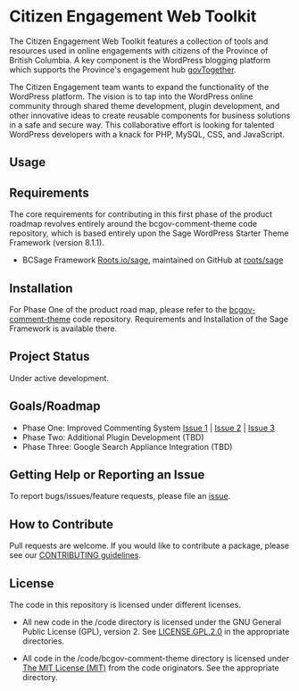 # Citizen Engagement Web Toolkit


The Citizen Engagement Web Toolkit features a collection of tools and resources used in online engagements with citizens of the Province of British Columbia.  A key component is the WordPress blogging platform which supports the Province's engagement hub [govTogether](http://www2.gov.bc.ca/govtogetherbc/index.page).

The Citizen Engagement team wants to expand the functionality of the WordPress platform.  The vision is to tap into the WordPress online community through shared theme development, plugin development, and other innovative ideas to create reusable components for business solutions in a safe and secure way.  This collaborative effort is looking for talented WordPress developers with a knack for PHP, MySQL, CSS, and JavaScript.


## Usage

## Requirements

The core requirements for contributing in this first phase of the product roadmap revolves entirely around the bcgov-comment-theme code repository, which is based entirely upon the Sage WordPress Starter Theme Framework (version 8.1.1).  

- BCSage Framework [Roots.io/sage](https://roots.io/sage/), maintained on GitHub at [roots/sage](https://github.com/roots/sage)

## Installation

For Phase One of the product road map, please refer to the [bcgov-comment-theme](https://github.com/bcgov/citizen-engagement-web-toolkit/tree/master/code/bcgov-comment-theme) code repository.  Requirements and Installation of the Sage Framework is available there.

## Project Status
Under active development.

## Goals/Roadmap
- Phase One: Improved Commenting System [Issue 1](https://github.com/bcgov/citizen-engagement-web-toolkit/issues/5) | [Issue 2](https://github.com/bcgov/citizen-engagement-web-toolkit/issues/6) | [Issue 3](https://github.com/bcgov/citizen-engagement-web-toolkit/issues/7)
- Phase Two: Additional Plugin Development (TBD)
- Phase Three: Google Search Appliance Integration (TBD)

## Getting Help or Reporting an Issue
To report bugs/issues/feature requests, please file an [issue](https://github.com/bcgov/citizen-engagement-web-toolkit/issues).

## How to Contribute
Pull requests are welcome. If you would like to contribute a package, please see our [CONTRIBUTING guidelines](https://github.com/bcgov/citizen-engagement-web-toolkit/blob/master/CONTRIBUTING.md).

## License
The code in this repository is licensed under different licenses.

- All new code in the /code directory is licensed under the GNU General Public License (GPL), version 2. See [LICENSE.GPL.2.0](https://github.com/bcgov/citizen-engagement-web-toolkit/blob/master/code/LICENSE.GPL.2.0.0) in the appropriate directories.

- All code in the /code/bcgov-comment-theme directory is licensed under [The MIT License (MIT)](https://github.com/bcgov/citizen-engagement-web-toolkit/blob/master/code/bcgov-comment-theme/LICENSE.md) from the code originators. See the appropriate directory.


